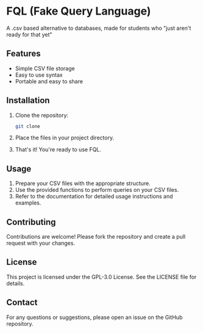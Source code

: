 # FQL (Fake Query Language)

A .csv based alternative to databases, made for students who "just aren't ready for that yet"

## Features

- Simple CSV file storage
- Easy to use syntax
- Portable and easy to share

## Installation

1. Clone the repository:

   ```bash
   git clone
    ```

2. Place the files in your project directory.
3. That's it! You're ready to use FQL.

## Usage

1. Prepare your CSV files with the appropriate structure.
2. Use the provided functions to perform queries on your CSV files.
3. Refer to the documentation for detailed usage instructions and examples.

## Contributing

Contributions are welcome! Please fork the repository and create a pull request with your changes.

## License

This project is licensed under the GPL-3.0 License. See the LICENSE file for details.

## Contact

For any questions or suggestions, please open an issue on the GitHub repository.
